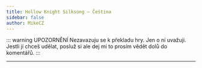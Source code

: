```yaml
---
title: Hollow Knight Silksong – Čeština
sidebar: false
author: MikeCZ
---
```


::: warning UPOZORNĚNÍ
Nezavazuju se k překladu hry. Jen o ní uvažuji. Jestli jí chceš udělat, posluž si ale dej mi to prosím vědět dolů do komentářů.
:::

---
